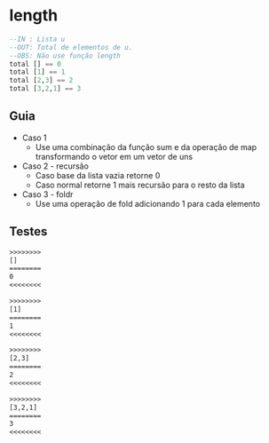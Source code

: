 # length

```hs
--IN : Lista u
--OUT: Total de elementos de u.
--OBS: Não use função length
total [] == 0
total [1] == 1
total [2,3] == 2
total [3,2,1] == 3
```

## Guia

- Caso 1
  - Use uma combinação da função sum e da operação de map transformando o vetor em um vetor de uns
- Caso 2 - recursão
  - Caso base da lista vazia retorne 0
  - Caso normal retorne 1 mais recursão para o resto da lista
- Caso 3 - foldr
  - Use uma operação de fold adicionando 1 para cada elemento

## Testes

```txt
>>>>>>>>
[]
========
0
<<<<<<<<

>>>>>>>>
[1]
========
1
<<<<<<<<

>>>>>>>>
[2,3]
========
2
<<<<<<<<

>>>>>>>>
[3,2,1]
========
3
<<<<<<<<

```

